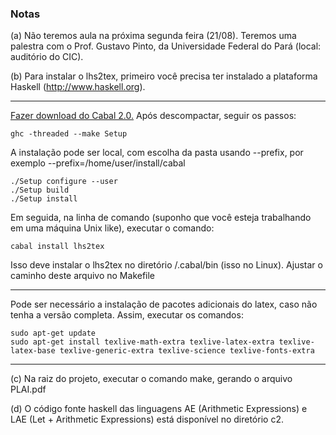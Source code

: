 ### Notas 


(a) Não teremos aula na próxima segunda feira (21/08). Teremos uma palestra com o Prof. Gustavo Pinto, da Universidade Federal do Pará (local: auditório do CIC). 

(b) Para instalar o lhs2tex, primeiro você precisa ter instalado a plataforma Haskell (http://www.haskell.org). 

---
[Fazer download do Cabal 2.0.](https://www.haskell.org/cabal/download.html) Após descompactar, seguir os passos:
```console
ghc -threaded --make Setup
```

 A instalação pode ser local, com escolha da pasta usando --prefix, por exemplo --prefix=/home/user/install/cabal    
```console
./Setup configure --user
./Setup build
./Setup install
```


Em seguida, na linha de comando (suponho que você esteja trabalhando em uma máquina Unix like), executar o comando: 
```console
cabal install lhs2tex
```

Isso deve instalar o lhs2tex no diretório <home>/.cabal/bin (isso no Linux). Ajustar o caminho deste arquivo no Makefile

---
Pode ser necessário a instalação de pacotes adicionais do latex, caso não tenha a versão completa. Assim, executar os comandos:
```console
sudo apt-get update
sudo apt-get install texlive-math-extra texlive-latex-extra texlive-latex-base texlive-generic-extra texlive-science texlive-fonts-extra
```
---

(c) Na raiz do projeto, executar o comando make, gerando o arquivo PLAI.pdf

(d) O código fonte haskell das linguagens AE (Arithmetic Expressions) e LAE (Let + Arithmetic Expressions) está disponível no diretório c2.  
